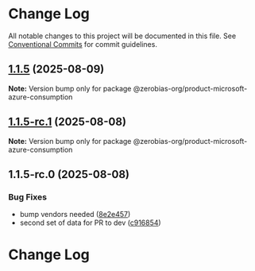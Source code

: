# Change Log

All notable changes to this project will be documented in this file.
See [Conventional Commits](https://conventionalcommits.org) for commit guidelines.

## [1.1.5](https://github.com/zerobias-org/product/compare/@zerobias-org/product-microsoft-azure-consumption@1.1.5-rc.1...@zerobias-org/product-microsoft-azure-consumption@1.1.5) (2025-08-09)

**Note:** Version bump only for package @zerobias-org/product-microsoft-azure-consumption





## [1.1.5-rc.1](https://github.com/zerobias-org/product/compare/@zerobias-org/product-microsoft-azure-consumption@1.1.5-rc.0...@zerobias-org/product-microsoft-azure-consumption@1.1.5-rc.1) (2025-08-08)

**Note:** Version bump only for package @zerobias-org/product-microsoft-azure-consumption





## 1.1.5-rc.0 (2025-08-08)


### Bug Fixes

* bump vendors needed ([8e2e457](https://github.com/zerobias-org/product/commit/8e2e457e0b5d7141a05e8f2c178bc2854f2b7178))
* second set of data for PR to dev ([c916854](https://github.com/zerobias-org/product/commit/c916854bcf229b1c2042ffdea18472d66a061aaf))





# Change Log
